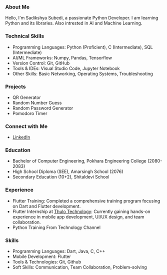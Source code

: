 ### About Me
Hello, I'm Sadikshya Subedi, a passionate Python Developer. I am learning Python and its libraries. Also intrested in AI and Machine Learning.

### Technical Skills
- Programming Languages: Python (Proficient), C (Intermediate), SQL (Intermediate)
- AI/ML Frameworks: Numpy, Pandas, Tensorflow
- Version Control: Git, GitHub
- Tools & IDEs: Visual Studio Code, Jupyter Notebook
- Other Skills: Basic Networking, Operating Systems, Troubleshooting

### Projects
- QR Generator
- Random Number Guess
- Random Password Generator
- Pomodoro Timer

### Connect with Me
- [LinkedIn](https://www.linkedin.com/in/sadikshya-subedi-70b0842a5/)

### Education
- Bachelor of Computer Engineering, Pokhara Engineering College (2080-2083)
- High School Diploma (SEE), Amarsingh School (2076)
- Secondary Education (10+2), Shitaldevi School

### Experience
- Flutter Training: Completed a comprehensive training program focusing on Dart and Flutter development.
- Flutter Internship at [Thulo Technology](https://thulotechnology.com/): Currently gaining hands-on experience in mobile app development, UI/UX design, and team collaboration.
- Python Training From Technology Channel

### Skills
- Programming Languages: Dart, Java, C, C++
- Mobile Development: Flutter
- Tools & Technologies: Git, Github
- Soft Skills: Communication, Team Collaboration, Problem-solving
